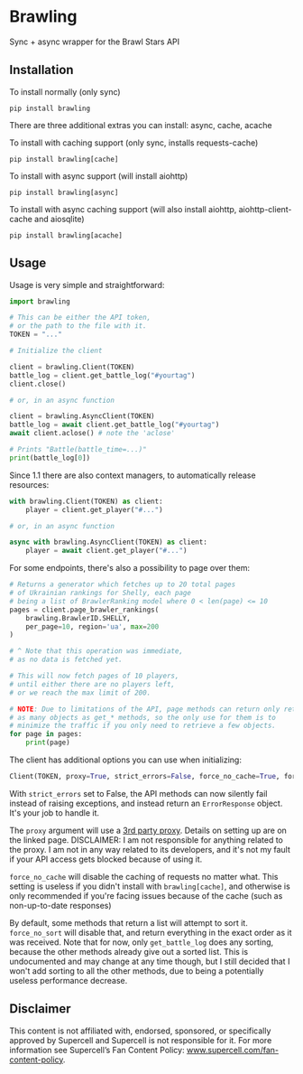 # Brawling

Sync + async wrapper for the Brawl Stars API

## Installation

To install normally (only sync)

```
pip install brawling
```

There are three additional extras you can install: async, cache, acache

To install with caching support (only sync, installs requests-cache)

```
pip install brawling[cache]
```

To install with async support (will install aiohttp)

```
pip install brawling[async]
```

To install with async caching support (will also install aiohttp, aiohttp-client-cache and aiosqlite)

```
pip install brawling[acache]
```

## Usage

Usage is very simple and straightforward:

```py
import brawling

# This can be either the API token,
# or the path to the file with it.
TOKEN = "..."

# Initialize the client

client = brawling.Client(TOKEN)
battle_log = client.get_battle_log("#yourtag")
client.close()

# or, in an async function

client = brawling.AsyncClient(TOKEN)
battle_log = await client.get_battle_log("#yourtag")
await client.aclose() # note the 'aclose'

# Prints "Battle(battle_time=...)"
print(battle_log[0])
```

Since 1.1 there are also context managers, to automatically release resources:

```py
with brawling.Client(TOKEN) as client:
    player = client.get_player("#...")

# or, in an async function

async with brawling.AsyncClient(TOKEN) as client:
    player = await client.get_player("#...")
```

For some endpoints, there's also a possibility to page over them:

```py
# Returns a generator which fetches up to 20 total pages
# of Ukrainian rankings for Shelly, each page
# being a list of BrawlerRanking model where 0 < len(page) <= 10
pages = client.page_brawler_rankings(
    brawling.BrawlerID.SHELLY,
    per_page=10, region='ua', max=200
)

# ^ Note that this operation was immediate,
# as no data is fetched yet.

# This will now fetch pages of 10 players,
# until either there are no players left,
# or we reach the max limit of 200.

# NOTE: Due to limitations of the API, page methods can return only return
# as many objects as get_* methods, so the only use for them is to
# minimize the traffic if you only need to retrieve a few objects.
for page in pages:
    print(page)
```

The client has additional options you can use when initializing:

```py
Client(TOKEN, proxy=True, strict_errors=False, force_no_cache=True, force_no_sort=True)
```

With `strict_errors` set to False, the API methods can now silently fail instead of raising exceptions, and instead return an `ErrorResponse` object. It's your job to handle it.

The `proxy` argument will use a [3rd party proxy](https://docs.royaleapi.com/#/proxy). Details on setting up are on the linked page. DISCLAIMER: I am not responsible for anything related to the proxy. I am not in any way related to its developers, and it's not my fault if your API access gets blocked because of using it.

`force_no_cache` will disable the caching of requests no matter what. This setting is useless if you didn't install with `brawling[cache]`, and otherwise is only recommended if you're facing issues because of the cache (such as non-up-to-date responses)

By default, some methods that return a list will attempt to sort it. `force_no_sort` will disable that, and return everything in the exact order as it was received. Note that for now, only `get_battle_log` does any sorting, because the other methods already give out a sorted list. This is undocumented and may change at any time though, but I still decided that I won't add sorting to all the other methods, due to being a potentially useless performance decrease.

## Disclaimer

This content is not affiliated with, endorsed, sponsored, or specifically approved by Supercell and Supercell is not responsible for it. For more information see Supercell’s Fan Content Policy: www.supercell.com/fan-content-policy.